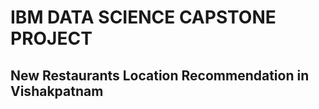 <h1 align=\"center\">IBM DATA SCIENCE CAPSTONE PROJECT</h1>
<h2 align=\"center\">New Restaurants Location Recommendation in Vishakpatnam</h2>
